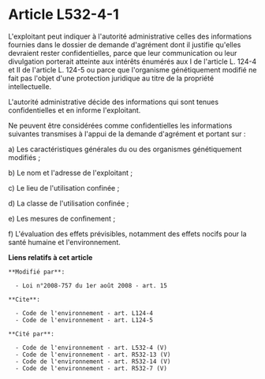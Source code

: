 # Article L532-4-1

L'exploitant peut indiquer à l'autorité administrative celles des informations fournies dans le dossier de demande d'agrément
dont il justifie qu'elles devraient rester confidentielles, parce que leur communication ou leur divulgation porterait
atteinte aux intérêts énumérés aux I de l'article L. 124-4 et II de l'article L. 124-5 ou parce que l'organisme génétiquement
modifié ne fait pas l'objet d'une protection juridique au titre de la propriété intellectuelle.

L'autorité administrative décide des informations qui sont tenues confidentielles et en informe l'exploitant. 

Ne peuvent être considérées comme confidentielles les informations suivantes transmises à l'appui de la demande d'agrément et
portant sur : 

a) Les caractéristiques générales du ou des organismes génétiquement modifiés ; 

b) Le nom et l'adresse de l'exploitant ; 

c) Le lieu de l'utilisation confinée ; 

d) La classe de l'utilisation confinée ; 

e) Les mesures de confinement ; 

f) L'évaluation des effets prévisibles, notamment des effets nocifs pour la santé humaine et l'environnement.

**Liens relatifs à cet article**

	**Modifié par**:

	  - Loi n°2008-757 du 1er août 2008 - art. 15

	**Cite**:

	  - Code de l'environnement - art. L124-4
	  - Code de l'environnement - art. L124-5

	**Cité par**:

	  - Code de l'environnement - art. L532-4 (V)
	  - Code de l'environnement - art. R532-13 (V)
	  - Code de l'environnement - art. R532-14 (V)
	  - Code de l'environnement - art. R532-7 (V)
